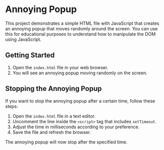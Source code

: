 # Annoying Popup

This project demonstrates a simple HTML file with JavaScript that creates an annoying popup that moves randomly around the screen. You can use this for educational purposes to understand how to manipulate the DOM using JavaScript.

## Getting Started

1. Open the `index.html` file in your web browser.
2. You will see an annoying popup moving randomly on the screen.

## Stopping the Annoying Popup

If you want to stop the annoying popup after a certain time, follow these steps:

1. Open the `index.html` file in a text editor.
2. Uncomment the line inside the `<script>` tag that includes `setTimeout`.
3. Adjust the time in milliseconds according to your preference.
4. Save the file and refresh the browser.

The annoying popup will now stop after the specified time.
